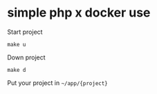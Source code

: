 # simple php x docker use

Start project
```
make u
```

Down project
```
make d
```

Put your project in `~/app/{project}`
